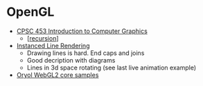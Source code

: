 OpenGL
======


* [CPSC 453 Introduction to Computer Graphics](http://algorithmicbotany.org/courses/Fall2019/)
    * [[recursion]]
* [Instanced Line Rendering](https://wwwtyro.net/2019/11/18/instanced-lines.html)
    * Drawing lines is hard. End caps and joins
    * Good decription with diagrams
    * Lines in 3d space rotating (see last live animation example)
* [Oryol WebGL2 core samples](https://floooh.github.io/oryol-webgl2/)

[//begin]: # "Autogenerated link references for markdown compatibility"
[recursion]: recursion.md "recursion"
[//end]: # "Autogenerated link references"